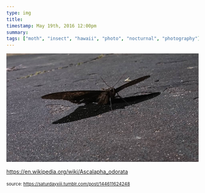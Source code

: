 ```yaml
---
type: img
title: 
timestamp: May 19th, 2016 12:00pm
summary: 
tags: ["moth", "insect", "hawaii", "photo", "nocturnal", "photography"]
---
```

<img src="../media/144611624248.jpg"/>
                                                                                          <div class="caption"><p><a href="https://en.wikipedia.org/wiki/Ascalapha_odorata" target="_blank">https://en.wikipedia.org/wiki/Ascalapha_odorata</a><br/></p> </div>
                                    
                
                
                
                
                                
<small>source: https://saturdayxiii.tumblr.com/post/144611624248</small>